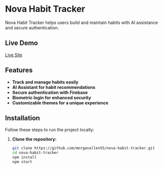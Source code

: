 #  Nova Habit Tracker

Nova Habit Tracker helps users build and maintain habits with AI assistance and secure authentication.

##  Live Demo
[Live Site](https://morganallne55e.github.io/nova-habit-tracker/)

## Features
-  **Track and manage habits easily**
-  **AI Assistant for habit recommendations**
-  **Secure authentication with Firebase**
-  **Biometric login for enhanced security**
-  **Customizable themes for a unique experience**

##  Installation
Follow these steps to run the project locally:

1. **Clone the repository:**
   ```sh
   git clone https://github.com/morganallen55/nova-habit-tracker.git
   cd nova-habit-tracker
   npm install
   npm start

